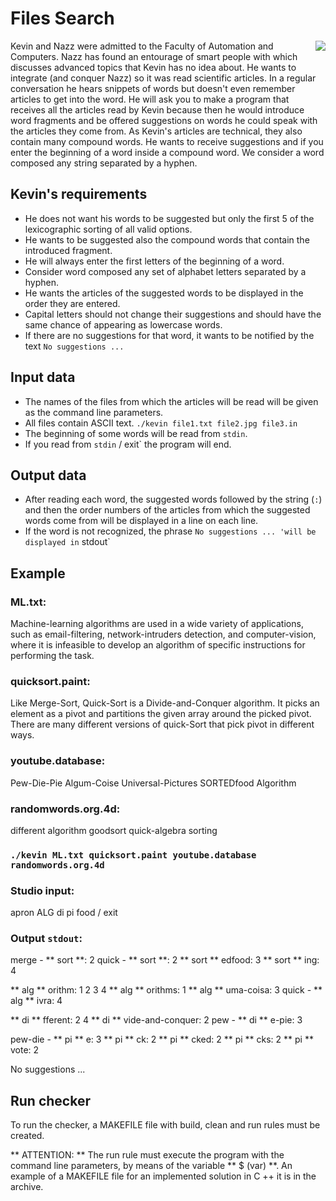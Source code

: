 # Files Search
<img align = "right" src = "https://t00.deviantart.net/9IdCsNFyehXAeUgfS9PsBatjy6k=/fit-in/700x350/filters:fixed_height(100,100):origin()/pre00/5bc8/th/pre/f/ 2017/107 / c / 6 / kevin_is_bored_by_sbolton123-daydh6a.png ">
Kevin and Nazz were admitted to the Faculty of Automation and Computers. Nazz has found an entourage of smart people with
which discusses advanced topics that Kevin has no idea about. He wants to integrate (and conquer Nazz) so it was
read scientific articles. In a regular conversation he hears snippets of words but doesn't even remember articles to get into the word. He will ask you to make a program that receives all the articles read by Kevin because
then he would introduce word fragments and be offered suggestions on words he could speak with
the articles they come from.
As Kevin's articles are technical, they also contain many compound words. He wants to receive
suggestions and if you enter the beginning of a word inside a compound word. We consider a word composed any string
separated by a hyphen.

## Kevin's requirements
  * He does not want his words to be suggested but only the first 5 of the lexicographic sorting of all valid options.
  * He wants to be suggested also the compound words that contain the introduced fragment.
  * He will always enter the first letters of the beginning of a word.
  * Consider word composed any set of alphabet letters separated by a hyphen.
  * He wants the articles of the suggested words to be displayed in the order they are entered.
  * Capital letters should not change their suggestions and should have the same chance of appearing as lowercase words.
  * If there are no suggestions for that word, it wants to be notified by the text `No suggestions ...`

## Input data
  * The names of the files from which the articles will be read will be given as the command line parameters.
  * All files contain ASCII text.
  ``
  ./kevin file1.txt file2.jpg file3.in
  ``
  * The beginning of some words will be read from `stdin`.
  * If you read from `stdin` / exit` the program will end.
  
## Output data
  * After reading each word, the suggested words followed by the string (`:`) and then the order numbers of the articles from which the suggested words come from will be displayed in a line on each line.
  * If the word is not recognized, the phrase `No suggestions ... 'will be displayed in` stdout`
  
## Example
### __ML.txt__:
Machine-learning algorithms are used in a wide variety of applications, such as email-filtering, network-intruders detection, and computer-vision, where it is infeasible to develop an algorithm of specific instructions for performing the task.

### __quicksort.paint__:
Like Merge-Sort, Quick-Sort is a Divide-and-Conquer algorithm. It picks an element as a pivot and partitions the given array around the picked pivot. There are many different versions of quick-Sort that pick pivot in different ways.

### __youtube.database__:
Pew-Die-Pie
Algum-Coise
Universal-Pictures
SORTEDfood
Algorithm

### __randomwords.org.4d__:
different
algorithm
goodsort
quick-algebra
sorting

### `./kevin ML.txt quicksort.paint youtube.database randomwords.org.4d`
### __Studio input__:
apron
ALG
di
pi
food
/ exit

### __Output `stdout`__:
merge - ** sort **: 2
quick - ** sort **: 2
** sort ** edfood: 3
** sort ** ing: 4

** alg ** orithm: 1 2 3 4
** alg ** orithms: 1
** alg ** uma-coisa: 3
quick - ** alg ** ivra: 4

** di ** fferent: 2 4
** di ** vide-and-conquer: 2
pew - ** di ** e-pie: 3
  
pew-die - ** pi ** e: 3
** pi ** ck: 2
** pi ** cked: 2
** pi ** cks: 2
** pi ** vote: 2
  
No suggestions ...

## Run checker
To run the checker, a MAKEFILE file with build, clean and run rules must be created.
  
  ** ATTENTION: ** The run rule must execute the program with the command line parameters,
  by means of the variable ** $ (var) **. An example of a MAKEFILE file for an implemented solution
  in C ++ it is in the archive.
